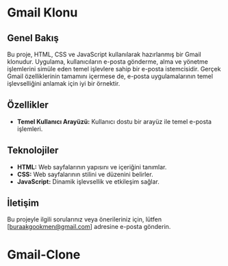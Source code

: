 # Gmail Klonu

## Genel Bakış

Bu proje, HTML, CSS ve JavaScript kullanılarak hazırlanmış bir Gmail klonudur. Uygulama, kullanıcıların e-posta gönderme, alma ve yönetme işlemlerini simüle eden temel işlevlere sahip bir e-posta istemcisidir. Gerçek Gmail özelliklerinin tamamını içermese de, e-posta uygulamalarının temel işlevselliğini anlamak için iyi bir örnektir.

## Özellikler

- **Temel Kullanıcı Arayüzü:** Kullanıcı dostu bir arayüz ile temel e-posta işlemleri.

## Teknolojiler

- **HTML:** Web sayfalarının yapısını ve içeriğini tanımlar.
- **CSS:** Web sayfalarının stilini ve düzenini belirler.
- **JavaScript:** Dinamik işlevsellik ve etkileşim sağlar.

## İletişim

Bu projeyle ilgili sorularınız veya önerileriniz için, lütfen [buraakgookmen@gmail.com] adresine e-posta gönderin.
# Gmail-Clone
